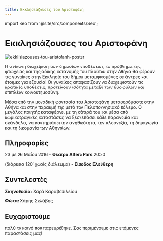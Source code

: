 ```yaml
---
title: Εκκλησιάζουσες του Αριστοφάνη
---
```

import Seo from '@site/src/components/Seo';

<Seo 
  title="Εκκλησιάζουσες του Αριστοφάνη"
  description="Οι γυναίκες παίρνουν την εξουσία στα χέρια τους! Μια σύγχρονη σκηνική απόδοση της κλασικής κωμωδίας του Αριστοφάνη από τη Θεατρική Ομάδα ΟΠΑ."
  image="https://theatrikiopa.vercel.app/img/ekklisiazouses-tou-aristofanh/poster.jpg"
  imageAlt="Αφίσα της παράστασης Εκκλησιάζουσες του Αριστοφάνη"
  url="https://theatrikiopa.vercel.app/parastaseis/2016/ekklisiazouses-tou-aristofanh"
/>

# Εκκλησιάζουσες του Αριστοφάνη

![ekklisiazouses-tou-aristofanh-poster](/img/ekklisiazouses-tou-aristofanh/poster.jpg)

Η ανίκανη διαχείριση των δημοσίων υποθέσεων, το πρόβλημα της φτώχειας και της άδικης κατανομής του πλούτου στην Αθήνα θα φέρουν τις γυναίκες στην Εκκλησία του δήμου μεταμφιεσμένες σε άντρες και έτοιμες για εξουσία! Οι γυναίκες αποφασίζουν να διαχειριστούν τις κρατικές υποθέσεις, προτείνουν ισότητα μεταξύ των δύο φύλων και επιπλέον κοινοκτημοσύνη.

Μέσα από την μοναδική φαντασία του Αριστοφάνη μεταφερόμαστε στην Αθήνα και στην παρακμή της μετά τον Πελοποννησιακό πόλεμο. Ο μεγάλος ποιητής καταφέρνει με τη σάτιρά του και μέσα από κωμικοτραγικές καταστάσεις να ξεσκεπάσει κάθε παρανομία και σκάνδαλο, να καυτηριάσει την ανηθικότητα, την πλεονεξία, τη δημαγωγία και τη δικομανία των Αθηναίων.

## Πληροφορίες
23 με 26 Μαΐου 2016 - **Θέατρο Altera Pars** 20:30

(διάρκεια 120′ χωρίς διάλειμμα) - **Είσοδος Ελεύθερη**

## Συντελεστές
**Σκηνοθεσία:** Χαρά Καραβασιλείου

**Φώτα:** Χάρης Σκλάβης

## Ευχαριστούμε 
πολύ το κοινό που παρευρέθηκε. Σας περιμένουμε στις επόμενες παραστάσεις μας!

